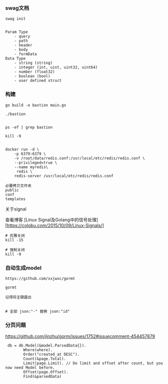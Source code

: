 ### swag文档
```
swag init


Param Type
    - query
    - path
    - header
    - body
    - formData
Data Type
    - string (string)
    - integer (int, uint, uint32, uint64)
    - number (float32)
    - boolean (bool)
    - user defined struct
```

### 构建
```shell script
go build -o bastion main.go

./bastion


ps -ef | grep bastion 

kill -9 


docker run -d \
    -p 6379:6379 \
    -v /root/data/redis.conf:/usr/local/etc/redis/redis.conf \
    --privileged=true \
    --name myredis\
     redis \
    redis-server /usr/local/etc/redis/redis.conf

```

```
必要拷贝文件夹
public
conf
templates
```


关于signal 
 
查看博客 [Linux Signal及Golang中的信号处理][https://colobu.com/2015/10/09/Linux-Signals/]
```shell script
# 优雅关闭
kill -15

# 强制关闭
kill -9
```


### 自动生成model
```shell script
https://github.com/xxjwxc/gormt

gormt

记得将主键露出


# 全部 json:"-" 替换 json:"id"

```



### 分页问题

https://github.com/jinzhu/gorm/issues/1752#issuecomment-454457879

```
 db = db.Model(&model.ParsedData{}).
        Where(where).
        Order("created_at DESC").
        Count(&page.Total).
        Limit(page.Limit). // Do limit and offset after count, but you now need Model before.
        Offset(page.Offset).
        Find(&parsedData)
```